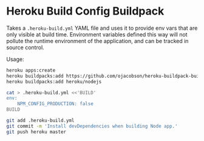 # Heroku Build Config Buildpack

Takes a `.heroku-build.yml` YAML file and uses it to provide env vars that are only visible at build time. Environment variables defined this way will not pollute the runtime environment of the application, and can be tracked in source control.

Usage:

```bash
heroku apps:create
heroku buildpacks:add https://github.com/ojacobson/heroku-buildpack-build-config.git
heroku buildpacks:add heroku/nodejs

cat > .heroku-build.yml <<'BUILD'
env:
    NPM_CONFIG_PRODUCTION: false
BUILD

git add .heroku-build.yml
git commit -m 'Install devDependencies when building Node app.'
git push heroku master
```
